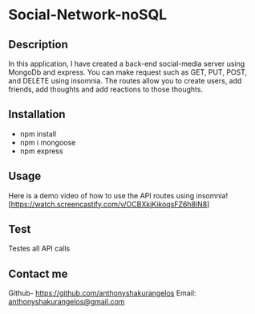 # Social-Network-noSQL

## Description 

In this application, I have created a back-end social-media server using MongoDb and express. You can make request such as GET, PUT, POST, and DELETE using insomnia. The routes allow you to create users, add friends, add thoughts and add reactions to those thoughts.



## Installation

- npm install
- npm i mongoose
- npm express

## Usage 

Here is a demo video of how to use the API routes using insomnia!
  [https://watch.screencastify.com/v/OCBXkjKikoqsFZ6h8lN8]

## Test 

Testes all API calls

## Contact me 

 Github- https://github.com/anthonyshakurangelos
 Email: anthonyshakurangelos@gmail.com
